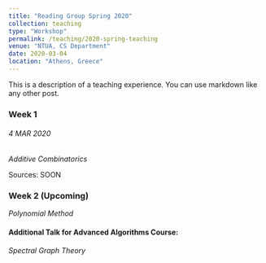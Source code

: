 ```yaml
---
title: "Reading Group Spring 2020"
collection: teaching
type: "Workshop"
permalink: /teaching/2020-spring-teaching
venue: "NTUA, CS Department"
date: 2020-03-04
location: "Athens, Greece"
---
```


This is a description of a teaching experience. You can use markdown like any other post.

### Week 1 
###### 4 MAR 2020
_Additive Combinatorics_

Sources: SOON 

### Week 2 (Upcoming)

_Polynomial Method_


#### Additional Talk for Advanced Algorithms Course:

_Spectral Graph Theory_


